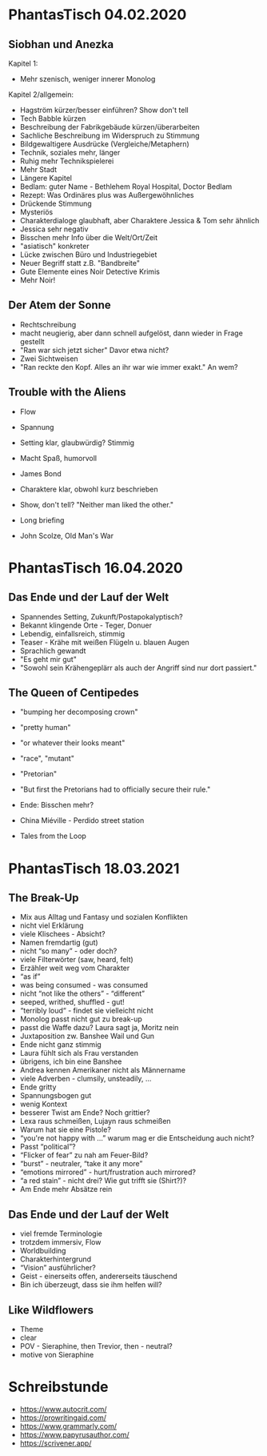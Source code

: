 # PhantasTisch 04.02.2020

## Siobhan und Anezka

Kapitel 1:

* Mehr szenisch, weniger innerer Monolog

Kapitel 2/allgemein:

* Hagström kürzer/besser einführen? Show don't tell
* Tech Babble kürzen
* Beschreibung der Fabrikgebäude kürzen/überarbeiten
* Sachliche Beschreibung im Widerspruch zu Stimmung
* Bildgewaltigere Ausdrücke (Vergleiche/Metaphern)
* Technik, soziales mehr, länger
* Ruhig mehr Technikspielerei
* Mehr Stadt
* Längere Kapitel
* Bedlam: guter Name - Bethlehem Royal Hospital, Doctor Bedlam
* Rezept: Was Ordinäres plus was Außergewöhnliches
* Drückende Stimmung
* Mysteriös
* Charakterdialoge glaubhaft, aber Charaktere Jessica & Tom sehr ähnlich
* Jessica sehr negativ
* Bisschen mehr Info über die Welt/Ort/Zeit
* "asiatisch" konkreter
* Lücke zwischen Büro und Industriegebiet
* Neuer Begriff statt z.B. "Bandbreite"
* Gute Elemente eines Noir Detective Krimis
* Mehr Noir!

## Der Atem der Sonne

* Rechtschreibung
* macht neugierig, aber dann schnell aufgelöst, dann wieder in Frage gestellt
* "Ran war sich jetzt sicher" Davor etwa nicht?
* Zwei Sichtweisen
* "Ran reckte den Kopf. Alles an ihr war wie immer exakt." An wem?

## Trouble with the Aliens

* Flow
* Spannung
* Setting klar, glaubwürdig? Stimmig
* Macht Spaß, humorvoll
* James Bond
* Charaktere klar, obwohl kurz beschrieben
* Show, don't tell? "Neither man liked the other."
* Long briefing

* John Scolze, Old Man's War


# PhantasTisch 16.04.2020

## Das Ende und der Lauf der Welt

* Spannendes Setting, Zukunft/Postapokalyptisch?
* Bekannt klingende Orte - Teger, Donuer
* Lebendig, einfallsreich, stimmig
* Teaser - Krähe mit weißen Flügeln u. blauen Augen
* Sprachlich gewandt
* "Es geht mir gut"
* "Sowohl sein Krähengeplärr als auch der Angriff sind nur dort passiert."

## The Queen of Centipedes

* "bumping her decomposing crown"
* "pretty human"
* "or whatever their looks meant"
* "race", "mutant"
* "Pretorian"
* "But first the Pretorians had to officially secure their rule."
* Ende: Bisschen mehr?

* China Miéville - Perdido street station
* Tales from the Loop


# PhantasTisch 18.03.2021

## The Break-Up

* Mix aus Alltag und Fantasy und sozialen Konflikten
* nicht viel Erklärung
* viele Klischees - Absicht?
* Namen fremdartig (gut)
* nicht “so many” - oder doch?
* viele Filterwörter (saw, heard, felt)
* Erzähler weit weg vom Charakter
* “as if”
* was being consumed - was consumed
* nicht “not like the others” - “different”
* seeped, writhed, shuffled - gut!
* “terribly loud“ - findet sie vielleicht nicht
* Monolog passt nicht gut zu break-up
* passt die Waffe dazu? Laura sagt ja, Moritz nein
* Juxtaposition zw. Banshee Wail und Gun
* Ende nicht ganz stimmig
* Laura fühlt sich als Frau verstanden
* übrigens, ich bin eine Banshee
* Andrea kennen Amerikaner nicht als Männername
* viele Adverben - clumsily, unsteadily, ...
* Ende gritty
* Spannungsbogen gut
* wenig Kontext
* besserer Twist am Ende? Noch grittier?
* Lexa raus schmeißen, Lujayn raus schmeißen
* Warum hat sie eine Pistole?
* “you're not happy with ...” warum mag er die Entscheidung auch nicht?
* Passt “political”?
* “Flicker of fear” zu nah am Feuer-Bild?
* “burst” - neutraler, “take it any more”
* “emotions mirrored” - hurt/frustration auch mirrored?
* “a red stain” - nicht drei? Wie gut trifft sie (Shirt?)?
* Am Ende mehr Absätze rein

## Das Ende und der Lauf der Welt

* viel fremde Terminologie
* trotzdem immersiv, Flow
* Worldbuilding
* Charakterhintergrund
* “Vision” ausführlicher?
* Geist - einerseits offen, andererseits täuschend
* Bin ich überzeugt, dass sie ihm helfen will?

## Like Wildflowers

* Theme
* clear
* POV - Sieraphine, then Trevior, then - neutral?
* motive von Sieraphine

# Schreibstunde

* https://www.autocrit.com/ 
* https://prowritingaid.com/
* https://www.grammarly.com/
* https://www.papyrusauthor.com/
* https://scrivener.app/
